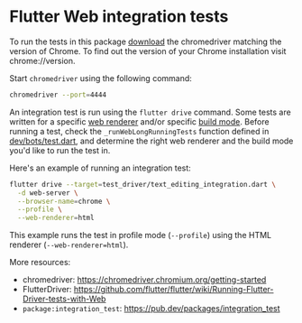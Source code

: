 # Flutter Web integration tests

To run the tests in this package [download][1] the chromedriver matching the
version of Chrome. To find out the version of your Chrome installation visit
chrome://version.

Start `chromedriver` using the following command:

```sh
chromedriver --port=4444
```

An integration test is run using the `flutter drive` command. Some tests are
written for a specific [web renderer][2] and/or specific [build mode][4].
Before running a test, check the `_runWebLongRunningTests` function defined in
[dev/bots/test.dart][3], and determine the right web renderer and the build
mode you'd like to run the test in.

Here's an example of running an integration test:

```sh
flutter drive --target=test_driver/text_editing_integration.dart \
  -d web-server \
  --browser-name=chrome \
  --profile \
  --web-renderer=html
```

This example runs the test in profile mode (`--profile`) using the HTML
renderer (`--web-renderer=html`).

More resources:

* chromedriver: https://chromedriver.chromium.org/getting-started
* FlutterDriver: https://github.com/flutter/flutter/wiki/Running-Flutter-Driver-tests-with-Web
* `package:integration_test`: https://pub.dev/packages/integration_test

[1]: https://chromedriver.chromium.org/downloads
[2]: https://flutter.dev/docs/development/tools/web-renderers
[3]: https://github.com/flutter/flutter/blob/main/dev/bots/test.dart
[4]: https://flutter.dev/docs/testing/build-modes
